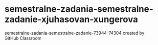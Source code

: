 # semestralne-zadania-semestralne-zadanie-xjuhasovan-xungerova
semestralne-zadania-semestralne-zadanie-73944-74304 created by GitHub Classroom
